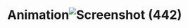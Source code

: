 # Animation![Screenshot (442)](https://user-images.githubusercontent.com/110964730/193817593-265e94c8-3ab4-43b7-810d-0baa418745fd.png)

